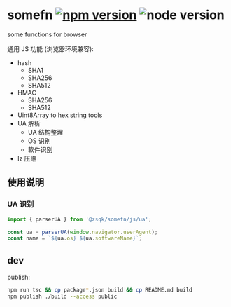 # somefn [![npm version](https://img.shields.io/npm/v/@zsqk/somefn.svg?style=flat)](https://www.npmjs.com/package/@zsqk/somefn) ![node version](https://img.shields.io/node/v/@zsqk/somefn.svg?style=flat)

some functions for browser

通用 JS 功能 (浏览器环境兼容):

- hash
  - SHA1
  - SHA256
  - SHA512
- HMAC
  - SHA256
  - SHA512
- Uint8Array to hex string tools
- UA 解析
  - UA 结构整理
  - OS 识别
  - 软件识别
- lz 压缩

## 使用说明

### UA 识别

```ts
import { parserUA } from '@zsqk/somefn/js/ua';

const ua = parserUA(window.navigator.userAgent);
const name = `${ua.os} ${ua.softwareName}`;
```

## dev

publish:

```sh
npm run tsc && cp package*.json build && cp README.md build
npm publish ./build --access public
```
